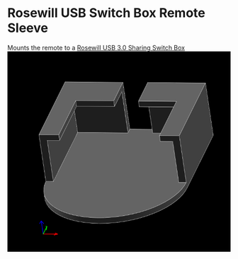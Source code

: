 # Rosewill USB Switch Box Remote Sleeve
Mounts the remote to a [Rosewill USB 3.0 Sharing Switch Box](https://www.amazon.com/gp/product/B07FR4CKBM/ref=ppx_yo_dt_b_search_asin_title?ie=UTF8&th=1)
![remote_sleeve](remote_sleeve.png)
